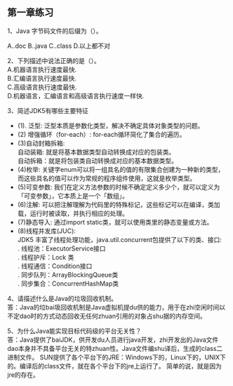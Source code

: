 ## 第一章练习
1、Java 字节码文件的后缀为（）。

A..doc B..java C..class D.以上都不对 

2、下列描述中说法正确的是（）。   
A.机器语言执行速度最快.  
B.汇编语言执行速度最快.  
C.高级语言执行速度最快.  
D.机器语言，汇编语言和高级语言执行速度一样快.

3、简述JDK5有哪些主要特征  
* (1). 泛型:
泛型本质是参数化类型，解决不确定具体对象类型的问题。
* (2)  增强循环（for-each）:
for-each循环简化了集合的遍历。
* (3)自动封箱拆箱:  
 自动装箱: 就是将基本数据类型自动转换成对应的包装类。  
 自动拆箱：就是将包装类自动转换成对应的基本数据类型。  
* (4)枚举: 
  关键字enum可以将一组具名的值的有限集合创建为一种新的类型，而这些具名的值可以作为常规的程序组件使用，这就是枚举类型。
* (5)可变参数: 我们在定义方法参数的时候不确定定义多少个，就可以定义为「可变参数」，它本质上是一个「数组」。
* (6)注解: 
  可以把注解理解为代码里的特殊标记，这些标记可以在编译，类加载，运行时被读取，并执行相应的处理。
* (7)静态导入:
  通过import static类，就可以使用类里的静态变量或方法。
* (8)线程并发库(JUC):  
JDK5 丰富了线程处理功能，java.util.concurrent包提供了以下的类、接口:  
. 线程池：ExecutorService接口  
. 线程护斥：Lock 类  
. 线程通信：Condition接口  
. 同步队列：ArrayBlockingQueue类  
. 同步集合：ConcurrentHashMap类 


4、请描述什么是Java的垃圾回收机制。  
答：Java的垃bai圾回收机制是Java虚拟机提du供的能力，用于在zhi空闲时间以不定dao时的方式动态回收无任何zhuan引用的对象占shu据的内存空间。  

5、为什么Java能实现目标代码级的平台无关性？  
答：Java提供了baiJDK，供开发du人员进行java开发，zhi开发出的Java文件dao本身并不具备平台无关的特zhuan性。Java文件编shu译后，生成的class二进制文件。
SUN提供了各个平台下的JRE：Windows下的，Linux下的，UNIX下的。编译后的class文件，就在各个平台下的jre上运行了。
简单的说，就是因为jre的存在。